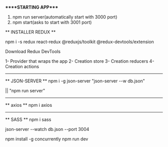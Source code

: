 ****\*\*\*\*****STARTING APP****\*\*\*****

1. npm run server(automatically start with 3000 port)
2. npm start(asks to start with 3001 port)

** INSTALLER REDUX **

npm i -s redux react-redux @reduxjs/toolkit @redux-devtools/extension

Download Redux DevTools

1- Provider that wraps the app
2- Creation store
3- Creation reducers
4- Creation actions

---

** JSON-SERVER **
npm i -g json-server
"json-server --w db.json"

|| "npm run server"

---

** axios **
npm i axios

---

** SASS **
npm i sass

json-server --watch db.json --port 3004

npm install -g concurrently
npm run dev
